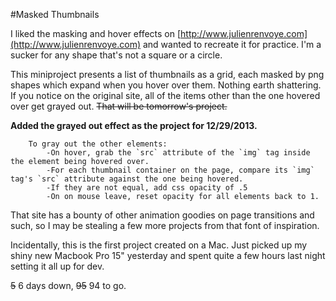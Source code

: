 #Masked Thumbnails

I liked the masking and hover effects on [http://www.julienrenvoye.com](http://www.julienrenvoye.com) and wanted to recreate it for practice. I'm a sucker for any shape that's not a square or a circle.

This miniproject presents a list of thumbnails as a grid, each masked by png shapes which expand when you hover over them. Nothing earth shattering. If you notice on the original site, all of the items other than the one hovered over get grayed out. ~~That will be tomorrow's project.~~

**Added the grayed out effect as the project for 12/29/2013.**

		To gray out the other elements:
			-On hover, grab the `src` attribute of the `img` tag inside the element being hovered over.
			-For each thumbnail container on the page, compare its `img` tag's `src` attribute against the one being hovered.
			-If they are not equal, add css opacity of .5
			-On on mouse leave, reset opacity for all elements back to 1.

 
That site has a bounty of other animation goodies on page transitions and such, so I may be stealing a few more projects from that font of inspiration.

Incidentally, this is the first project created on a Mac. Just picked up my shiny new Macbook Pro 15" yesterday and spent quite a few hours last night setting it all up for dev.

~~5~~ 6 days down, ~~95~~ 94 to go.